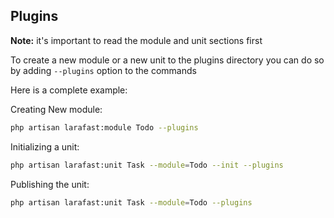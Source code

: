 ## Plugins

**Note:** it's important to read the module and unit sections first

To create a new module or a new unit to the plugins directory you can do so by adding `--plugins` option to the commands

Here is a complete example:

Creating New module:
```bash
php artisan larafast:module Todo --plugins
```
Initializing a unit:
```bash
php artisan larafast:unit Task --module=Todo --init --plugins
```
Publishing the unit:
```bash
php artisan larafast:unit Task --module=Todo --plugins
```
